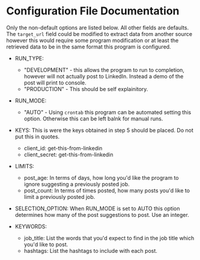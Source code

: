 # Configuration File Documentation  

Only the non-default options are listed below. All other fields are defaults. The `target_url` field could be modified to extract data from another source however this would require some program modification or at least the retrieved data to be in the same format this program is configured.  

  - RUN_TYPE:  
      - "DEVELOPMENT" - this allows the program to run to completion, however will not actually post to LinkedIn. Instead a demo of the post will print to console.  
      - "PRODUCTION" - This should be self explainitory.  
        
  - RUN_MODE:  
      - "AUTO" - Using `crontab` this program can be automated setting this option. Otherwise this can be left balnk for manual runs.
      
  - KEYS: This is were the keys obtained in step 5 should be placed. Do not put this in quotes.  
      - client_id:  get-this-from-linkedin  
      - client_secret:  get-this-from-linkedin  

  - LIMITS:  
      - post_age: In terms of days, how long you'd like the program to ignore suggesting a previously posted job.
      - post_count: In terms of times posted, how many posts you'd like to limit a previously posted job.
    
  - SELECTION_OPTION: When RUN_MODE is set to AUTO this option determines how many of the post suggestions to post. Use an integer.  

  - KEYWORDS:  
      - job_title: List the words that you'd expect to find in the job title which you'd like to post.
      - hashtags: List the hashtags to include with each post.
